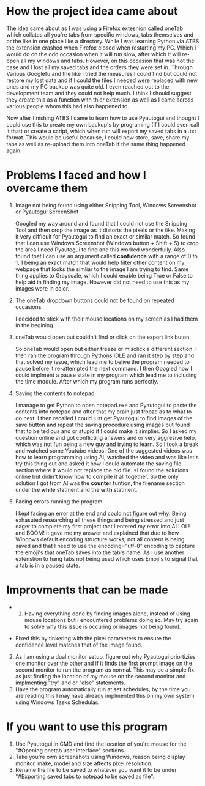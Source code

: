 # How the project idea came about

The idea came about as I was using a Firefox extesnion called oneTab which collates all you're tabs from specific windows, tabs themselves and or the like in one place like a directory. While I was learning Python via ATBS the extension crashed when Firefox 
closed when restarting my PC. Which I would do on the odd occasion when it will run slow, after which it will re-open all my windows and tabs. However, on this occasion that was not the case and I lost all my saved tabs and the orders they were set in. Through
Various Googlefu and the like I tried the measures I could find but could not restore my lost data and if I could the files I needed were replaced with new ones and my PC backup was quite old. I even reached out to the development team and they could not help
much. I think I should suggest they create this as a function with thier extension as well as I came across various people whom this had also happened to. 

Now after finishing ATBS I came to learn how to use Pyautogui and thought I could use this to create my own backup's by programing (If I could even call it that) or create a script, which when run will export my saved tabs in a .txt format. This would be 
useful because, I could now store, save, share my tabs as well as re-upload them into oneTab if the same thing happened again. 

# Problems I faced and how I overcame them

1. Image not being found using either Snipping Tool, Windows Screenshot or Pyautogui ScreenShot
   
   Googled my way around and found that I could not use the Snipping Tool and then crop the image as it distorts the pixels or the like. Making it very difficult for Pyautogui to find an exact or similar match. So found that I can use Windows Screenshot
   (Windows button + Shift + S) to crop the area I need Pyautogui to find and this worked wonderfully. Also found that I can use an argument called **confidence** with a range of 0 to 1, 1 being an exact match that would help filter other content on my
   webpage that looks the simliar to the image I am trying to find. Same thing applies to Grayscale, which I could enable being True or False to help aid in finding my image. However did not need to use this as my images were in color.

3. The oneTab dropdown buttons could not be found on repeated occasions
   
   I decided to stick with their mouse locations on my screen as I had them in the begining. 

5. oneTab would open but couldn't find or click on the export link buton
   
   So oneTab would open but either freeze or misclick a different section. I then ran the program through Pythons IDLE and ran it step by step and that solved my issue, which lead me to belive the program needed to pause before it re-attempted the next
   command. I then Googled how I could implment a pause state in my program which lead me to including the time module. After which my program runs perfectly.

7. Saving the contents to notepad
   
   I manage to get Python to open notepad.exe and Pyautogui to paste the contents into notepad and after that my brain just frooze as to what to do next. I then recalled I could just get Pyautogui to find images of the save button and repeat the saving
   procedure using images but found that to be tedious and or stupid if I could make it simplier. So I asked my question online and got conflicting answers and or very aggresive help, which was not fun being a new guy and trying to learn. So I took a break
   and watched some Youtube videos. One of the suggested videos was how to learn programming using AI, watched the video and was like let's try this thing out and asked it how I could automate the saving file section where it would not replace the old file.
   *I found the solutions online but didin't know how to compile it all together. So the only solution I got from AI was the **counter** funtion, the filename section under the **while** statment and the **with** statment.

9. Facing errors running the program
    
   I kept facing an error at the end and could not figure out why. Being exhasuted researching all these things and being stressed and just eager to complete my first project that I entered my error into AI LOL! and BOOM! it gave me my answer and explained
   that due to how Windows default encoding structure works, not all content is being saved and that I need to use the encoding="utf-8" encoding to capture the emoji's that oneTab saves into the tab's name. As I use another extenstion to hang tabs not being used
   which uses Emoji's to signal that a tab is in a paused state.   
  
# Improvments that can be made

- 1. Having everything done by finding images alone, instead of using mouse locations but I encountered problems doing so. May try again to solve why this issue is occuring or images not being found.
+ Fixed this by tinkering with the pixel parameters to ensure the confidence level matches that of the image found. 
2. As I am using a dual monitor setup, figure out why Pyautogui priortizies one monitor over the other and if it finds the first prompt image on the second monitor to run the program as normal. This may be a simple fix as just finding the location of
   my mouse on the second monitor and implmenting "try" and or "else" statements.
3. Have the program automatically run at set schedules, by the time you are reading this I may have already implmented this on my own system using Windows Tasks Schedular.

# If you want to use this program
1. Use Pyautogui in CMD and find the location of you're mouse for the "#Opening onetab user interface" sections. 
2. Take you're own screenshots using Windows, reason being display monitor, make, model and size affects pixel resolution.
3. Rename the file to be saved to whatever you want it to be under "#Exporting saved tabs to notepad to be saved as file".

